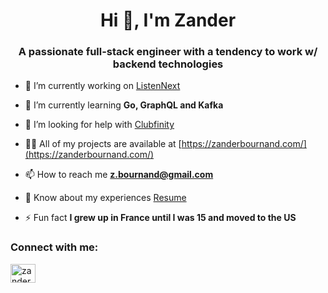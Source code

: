 <h1 align="center">Hi 👋, I'm Zander</h1>
<h3 align="center">A passionate full-stack engineer with a tendency to work w/ backend technologies</h3>

- 🔭 I’m currently working on [ListenNext](https://zanderbournand.com/listennext)

- 🌱 I’m currently learning **Go, GraphQL and Kafka**

- 🤝 I’m looking for help with [Clubfinity](https://zanderbournand.com/clubfinity)

- 👨‍💻 All of my projects are available at [https://zanderbournand.com/](https://zanderbournand.com/)

- 📫 How to reach me **z.bournand@gmail.com**

- 📄 Know about my experiences [Resume](https://zanderbournand.com/resume)

- ⚡ Fun fact **I grew up in France until I was 15 and moved to the US**

<h3 align="left">Connect with me:</h3>
<p align="left">
<a href="https://linkedin.com/in/zander-bournand" target="blank"><img align="center" src="https://raw.githubusercontent.com/rahuldkjain/github-profile-readme-generator/master/src/images/icons/Social/linked-in-alt.svg" alt="zander-bournand" height="30" width="40" /></a>
</p>
